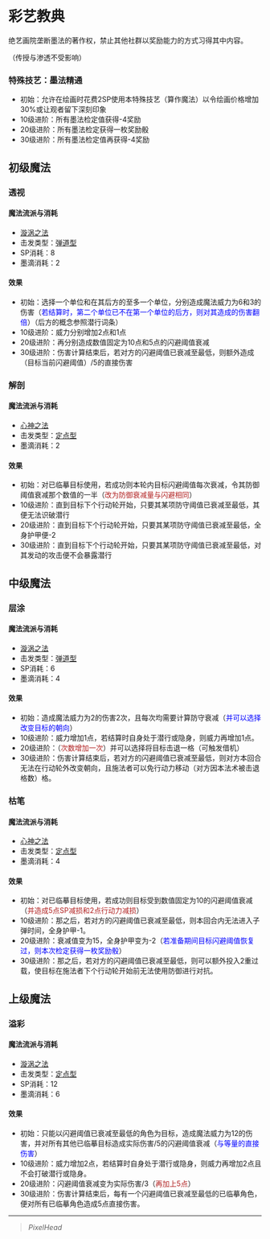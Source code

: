 # 彩艺教典

绝艺画院垄断墨法的著作权，禁止其他社群以奖励能力的方式习得其中内容。

（传授与渗透不受影响）

### 特殊技艺：墨法精通

* 初始：允许在绘画时花费2SP使用本特殊技艺（算作魔法）以令绘画价格增加30%或让观者留下深刻印象
* 10级进阶：所有墨法检定值获得-4奖励
* 20级进阶：所有墨法检定获得一枚奖励骰
* 30级进阶：所有墨法检定值再获得-4奖励

## 初级魔法

### 透视

#### 魔法流派与消耗

* <a href="/rules/V4.x rules/8·magic/#旋涡之法" target="_blank">漩涡之法</a>
* 击发类型：<a href="/rules/V4.x rules/8·magic/#魔法的击发类型" target="_blank">弹道型</a>
* SP消耗：8
* 墨滴消耗：2

#### 效果

* 初始：选择一个单位和在其后方的至多一个单位，分别造成魔法威力为6和3的伤害（<font color="#0000FF">若结算时，第二个单位已不在第一个单位的后方，则对其造成的伤害翻倍</font>）（后方的概念参照潜行词条）
* 10级进阶：威力分别增加2点和1点
* 20级进阶：再分别造成数值固定为10点和5点的闪避阈值衰减
* 30级进阶：伤害计算结束后，若对方的闪避阈值已衰减至最低，则额外造成（目标当前闪避阈值）/5的直接伤害

### 解剖

#### 魔法流派与消耗

* <a href="/rules/V4.x rules/8·magic/#心神之法" target="_blank">心神之法</a>
* 击发类型：<a href="/rules/V4.x rules/8·magic/#魔法的击发类型" target="_blank">定点型</a>
* 墨滴消耗：2

#### 效果

* 初始：对已临摹目标使用，若成功则本轮内目标闪避阈值每次衰减，令其防御阈值衰减那个数值的一半（<font color="#B22222">改为防御衰减量与闪避相同</font>）
* 10级进阶：直到目标下个行动轮开始，只要其某项防守阈值已衰减至最低，其便无法识破潜行
* 20级进阶：直到目标下个行动轮开始，只要其某项防守阈值已衰减至最低，全身护甲便-2
* 30级进阶：直到目标下个行动轮开始，只要其某项防守阈值已衰减至最低，对其发动的攻击便不会暴露潜行

## 中级魔法

### 层涂

#### 魔法流派与消耗

* <a href="/rules/V4.x rules/8·magic/#旋涡之法" target="_blank">漩涡之法</a>
* 击发类型：<a href="/rules/V4.x rules/8·magic/#魔法的击发类型" target="_blank">弹道型</a>
* SP消耗：6
* 墨滴消耗：4

#### 效果

* 初始：造成魔法威力为2的伤害2次，且每次均需要计算防守衰减（<font color="#0000FF">并可以选择改变目标的朝向</font>）
* 10级进阶：威力增加1点，若结算时自身处于潜行或隐身，则威力再增加1点。
* 20级进阶：（<font color="#B22222">次数增加一次</font>）并可以选择将目标击退一格（可触发借机）
* 30级进阶：伤害计算结束后，若对方的闪避阈值已衰减至最低，则对方本回合无法在行动轮外改变朝向，且施法者可以免行动力移动（对方因本法术被击退格数）格。

### 枯笔

#### 魔法流派与消耗

* <a href="/rules/V4.x rules/8·magic/#心神之法" target="_blank">心神之法</a>
* 击发类型：<a href="/rules/V4.x rules/8·magic/#魔法的击发类型" target="_blank">定点型</a>
* 墨滴消耗：4

#### 效果

* 初始：对已临摹目标使用，若成功则目标受到数值固定为10的闪避阈值衰减（<font color="#B22222">并造成5点SP减损和2点行动力减损</font>）
* 10级进阶：那之后，若对方的闪避阈值已衰减至最低，则本回合内无法进入子弹时间，全身护甲-1。
* 20级进阶：衰减值变为15，全身护甲变为-2（<font color="#0000FF">若准备期间目标闪避阈值恢复过，则本次检定获得一枚奖励骰</font>）
* 30级进阶：那之后，若对方的闪避阈值已衰减至最低，则可以额外投入2重过载，使目标在施法者下个行动轮开始前无法使用防御进行对抗。

## 上级魔法

### 溢彩

#### 魔法流派与消耗

* <a href="/rules/V4.x rules/8·magic/#旋涡之法" target="_blank">漩涡之法</a>
* 击发类型：<a href="/rules/V4.x rules/8·magic/#魔法的击发类型" target="_blank">定点型</a>
* SP消耗：12
* 墨滴消耗：6

#### 效果

* 初始：只能以闪避阈值已衰减至最低的角色为目标，造成魔法威力为12的伤害，并对所有其他已临摹目标造成实际伤害/5的闪避阈值衰减（<font color="#0000FF">与等量的直接伤害</font>）
* 10级进阶：威力增加2点，若结算时自身处于潜行或隐身，则威力再增加2点且不会打破潜行或隐身。
* 20级进阶：闪避阈值衰减变为实际伤害/3（<font color="#B22222">再加上5点</font>）
* 30级进阶：伤害计算结束后，每有一个闪避阈值已衰减至最低的已临摹角色，便对所有已临摹角色造成5点直接伤害。

---

> *PixelHead*